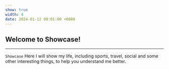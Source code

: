 ```yaml
---
show: true
width: 4
date: 2024-01-12 00:01:00 +0800
---
```


<div class="p-4">
    <h2>Welcome to Showcase!</h2>
    <hr />
    <p>
        <code>Showcase</code> Here I will show my life, including sports, travel, social and some other interesting things, to help you understand me better.
    </p>
    
</div>